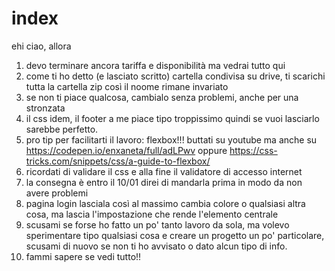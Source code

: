 # index
ehi ciao, allora
1) devo terminare ancora tariffa e disponibilità ma vedrai tutto qui
2) come ti ho detto (e lasciato scritto) cartella condivisa su drive, ti scarichi tutta la cartella zip così il noome rimane invariato
3) se non ti piace qualcosa, cambialo senza problemi, anche per una stronzata
4) il css idem, il footer a me piace tipo troppissimo quindi se vuoi lasciarlo sarebbe perfetto.
5) pro tip per facilitarti il lavoro: flexbox!!! buttati su youtube ma anche su https://codepen.io/enxaneta/full/adLPwv oppure https://css-tricks.com/snippets/css/a-guide-to-flexbox/
6) ricordati di validare il css e alla fine il validatore di accesso internet
7) la consegna è entro il 10/01 direi di mandarla prima in modo da non avere problemi
8) pagina login lasciala così al massimo cambia colore o qualsiasi altra cosa, ma lascia l'impostazione che rende l'elemento centrale
9) scusami se forse ho fatto un po' tanto lavoro da sola, ma volevo sperimentare tipo qualsiasi cosa e creare un progetto un po' particolare,
scusami di nuovo se non ti ho avvisato o dato alcun tipo di info.
10) fammi sapere se vedi tutto!!
